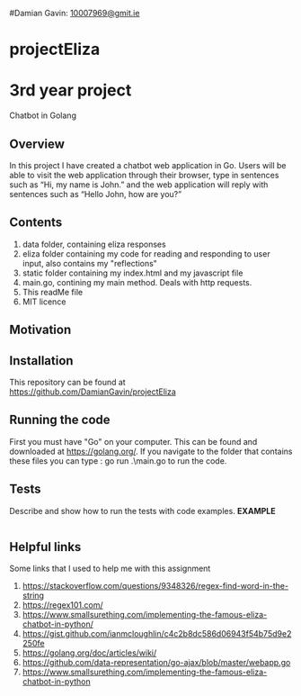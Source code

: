 #Damian Gavin: 10007969@gmit.ie
# projectEliza
# 3rd year project
Chatbot in Golang

## Overview

In this project I have created a chatbot web application in Go. Users will be able to visit the web application through their browser, type in sentences such as “Hi, my name is John.” and the web application will reply with sentences such as “Hello John, how are you?” 

## Contents

1. data folder, containing eliza responses
2. eliza folder containing my code for reading and responding to user input,
also contains my "reflections" 
3. static folder containing my index.html and my javascript file
4. main.go, contining my main method. Deals with http requests.
5. This readMe file
6. MIT licence

## Motivation


## Installation

This repository can be found at https://github.com/DamianGavin/projectEliza

## Running the code

First you must have "Go" on your computer. This can be found and downloaded at https://golang.org/.
If you navigate to the folder that contains these files you can type :
go run  .\main.go to run the code.

## Tests

Describe and show how to run the tests with code examples.
**EXAMPLE**
``` PS C:\Users\damot\OneDrive - GMIT\year326_10\DataRepAndQuery\projectEliza> go run .\main.go
```
## Helpful links

Some links that I used to help me with this assignment 

1. https://stackoverflow.com/questions/9348326/regex-find-word-in-the-string
2. https://regex101.com/
3. https://www.smallsurething.com/implementing-the-famous-eliza-chatbot-in-python/
4. https://gist.github.com/ianmcloughlin/c4c2b8dc586d06943f54b75d9e2250fe
5. https://golang.org/doc/articles/wiki/
6. https://github.com/data-representation/go-ajax/blob/master/webapp.go
7. https://www.smallsurething.com/implementing-the-famous-eliza-chatbot-in-python


